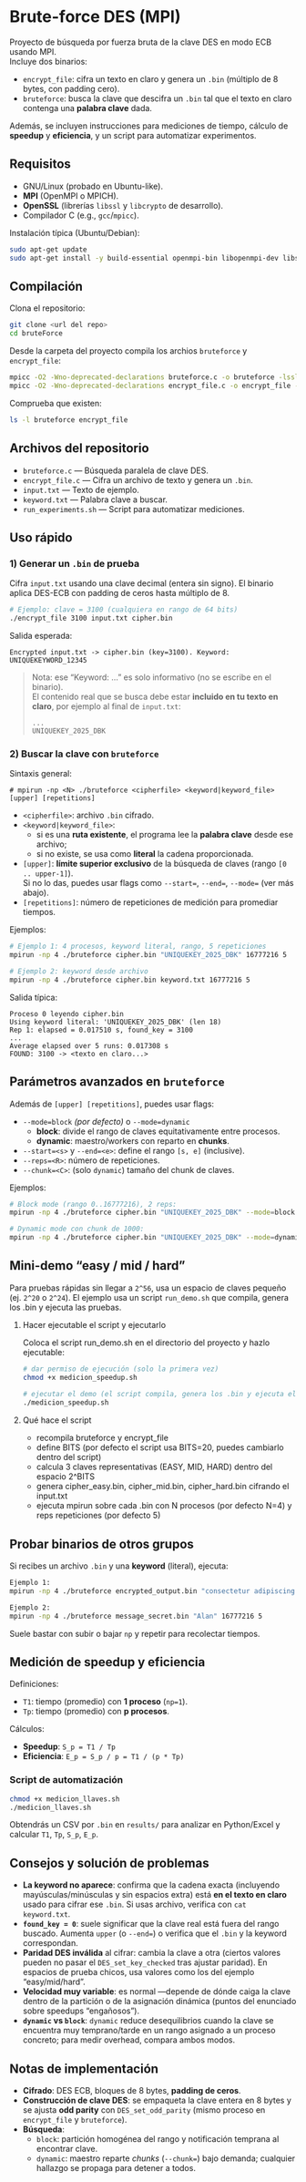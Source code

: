# Brute-force DES (MPI)

Proyecto de búsqueda por fuerza bruta de la clave DES en modo ECB usando MPI.  
Incluye dos binarios:

- `encrypt_file`: cifra un texto en claro y genera un `.bin` (múltiplo de 8 bytes, con padding cero).
- `bruteforce`: busca la clave que descifra un `.bin` tal que el texto en claro contenga una **palabra clave** dada.

Además, se incluyen instrucciones para mediciones de tiempo, cálculo de **speedup** y **eficiencia**, y un script para automatizar experimentos.

## Requisitos

- GNU/Linux (probado en Ubuntu-like).
- **MPI** (OpenMPI o MPICH).
- **OpenSSL** (librerías `libssl` y `libcrypto` de desarrollo).
- Compilador C (e.g., `gcc`/`mpicc`).

Instalación típica (Ubuntu/Debian):

```bash
sudo apt-get update
sudo apt-get install -y build-essential openmpi-bin libopenmpi-dev libssl-dev
```

## Compilación

Clona el repositorio:

```bash
git clone <url del repo>
cd bruteForce
```

Desde la carpeta del proyecto compila los archios `bruteforce` y `encrypt_file`:

```bash
mpicc -O2 -Wno-deprecated-declarations bruteforce.c -o bruteforce -lssl -lcrypto
mpicc -O2 -Wno-deprecated-declarations encrypt_file.c -o encrypt_file -lssl -lcrypto
```

Comprueba que existen:

```bash
ls -l bruteforce encrypt_file
```

## Archivos del repositorio

- `bruteforce.c` — Búsqueda paralela de clave DES.
- `encrypt_file.c` — Cifra un archivo de texto y genera un `.bin`.
- `input.txt` — Texto de ejemplo.
- `keyword.txt` — Palabra clave a buscar.
- `run_experiments.sh` — Script para automatizar mediciones.


## Uso rápido

### 1) Generar un `.bin` de prueba

Cifra `input.txt` usando una clave decimal (entera sin signo). El binario aplica DES-ECB con padding de ceros hasta múltiplo de 8.

```bash
# Ejemplo: clave = 3100 (cualquiera en rango de 64 bits)
./encrypt_file 3100 input.txt cipher.bin
```

Salida esperada:

```
Encrypted input.txt -> cipher.bin (key=3100). Keyword: UNIQUEKEYWORD_12345
```

> Nota: ese “Keyword: …” es solo informativo (no se escribe en el binario).  
> El contenido real que se busca debe estar **incluido en tu texto en claro**, por ejemplo al final de `input.txt`:
>
> ```
> ...
> UNIQUEKEY_2025_DBK
> ```

### 2) Buscar la clave con `bruteforce`

Sintaxis general:

```
# mpirun -np <N> ./bruteforce <cipherfile> <keyword|keyword_file> [upper] [repetitions]
```

- `<cipherfile>`: archivo `.bin` cifrado.
- `<keyword|keyword_file>`:
  - si es una **ruta existente**, el programa lee la **palabra clave** desde ese archivo;
  - si no existe, se usa como **literal** la cadena proporcionada.
- `[upper]`: **límite superior exclusivo** de la búsqueda de claves (rango `[0 .. upper-1]`).  
  Si no lo das, puedes usar flags como `--start=`, `--end=`, `--mode=` (ver más abajo).
- `[repetitions]`: número de repeticiones de medición para promediar tiempos.

Ejemplos:

```bash
# Ejemplo 1: 4 procesos, keyword literal, rango, 5 repeticiones
mpirun -np 4 ./bruteforce cipher.bin "UNIQUEKEY_2025_DBK" 16777216 5

# Ejemplo 2: keyword desde archivo
mpirun -np 4 ./bruteforce cipher.bin keyword.txt 16777216 5
```

Salida típica:

```
Proceso 0 leyendo cipher.bin
Using keyword literal: 'UNIQUEKEY_2025_DBK' (len 18)
Rep 1: elapsed = 0.017510 s, found_key = 3100
...
Average elapsed over 5 runs: 0.017308 s
FOUND: 3100 -> <texto en claro...>
```

## Parámetros avanzados en `bruteforce`

Además de `[upper] [repetitions]`, puedes usar flags:

- `--mode=block` _(por defecto)_ o `--mode=dynamic`
  - **block**: divide el rango de claves equitativamente entre procesos.
  - **dynamic**: maestro/workers con reparto en **chunks**.
- `--start=<s>` y `--end=<e>`: define el rango `[s, e]` (inclusive).
- `--reps=<R>`: número de repeticiones.
- `--chunk=<C>`: (solo `dynamic`) tamaño del chunk de claves.

Ejemplos:

```bash
# Block mode (rango 0..16777216), 2 reps:
mpirun -np 4 ./bruteforce cipher.bin "UNIQUEKEY_2025_DBK" --mode=block --start=0 --end=16777216 --reps=2

# Dynamic mode con chunk de 1000:
mpirun -np 4 ./bruteforce cipher.bin "UNIQUEKEY_2025_DBK" --mode=dynamic --chunk=1000 --start=0 --end=16777216 --reps=2
```

## Mini-demo “easy / mid / hard”

Para pruebas rápidas sin llegar a `2^56`, usa un espacio de claves pequeño (ej. `2^20` o `2^24`).
El ejemplo usa un script `run_demo.sh` que compila, genera los .bin y ejecuta las pruebas.

1. Hacer ejecutable el script y ejecutarlo

   Coloca el script run_demo.sh en el directorio del proyecto y hazlo ejecutable:
   ```bash
   # dar permiso de ejecución (solo la primera vez)
   chmod +x medicion_speedup.sh
  
   # ejecutar el demo (el script compila, genera los .bin y ejecuta el bruteforce)
   ./medicion_speedup.sh
   ```
2. Qué hace el script
   - recompila bruteforce y encrypt_file
   - define BITS (por defecto el script usa BITS=20, puedes cambiarlo dentro del script)
   - calcula 3 claves representativas (EASY, MID, HARD) dentro del espacio 2^BITS
   - genera cipher_easy.bin, cipher_mid.bin, cipher_hard.bin cifrando el input.txt
   - ejecuta mpirun sobre cada .bin con N procesos (por defecto N=4) y reps repeticiones (por defecto 5)

## Probar binarios de otros grupos

Si recibes un archivo `.bin` y una **keyword** (literal), ejecuta:

```bash
Ejemplo 1:
mpirun -np 4 ./bruteforce encrypted_output.bin "consectetur adipiscing elit" 16777216 5

Ejemplo 2:
mpirun -np 4 ./bruteforce message_secret.bin "Alan" 16777216 5
```

Suele bastar con subir o bajar `np` y repetir para recolectar tiempos.

## Medición de speedup y eficiencia

Definiciones:

- `T1`: tiempo (promedio) con **1 proceso** (`np=1`).
- `Tp`: tiempo (promedio) con **p procesos**.

Cálculos:
- **Speedup**: `S_p = T1 / Tp`
- **Eficiencia**: `E_p = S_p / p = T1 / (p * Tp)`

### Script de automatización

```bash
chmod +x medicion_llaves.sh
./medicion_llaves.sh
```

Obtendrás un CSV por `.bin` en `results/` para analizar en Python/Excel y calcular `T1`, `Tp`, `S_p`, `E_p`.

## Consejos y solución de problemas

- **La keyword no aparece**: confirma que la cadena exacta (incluyendo mayúsculas/minúsculas y sin espacios extra) está **en el texto en claro** usado para cifrar ese `.bin`. Si usas archivo, verifica con `cat keyword.txt`.
- **`found_key = 0`**: suele significar que la clave real está fuera del rango buscado. Aumenta `upper` (o `--end=`) o verifica que el `.bin` y la keyword correspondan.
- **Paridad DES inválida** al cifrar: cambia la clave a otra (ciertos valores pueden no pasar el `DES_set_key_checked` tras ajustar paridad). En espacios de prueba chicos, usa valores como los del ejemplo “easy/mid/hard”.
- **Velocidad muy variable**: es normal —depende de dónde caiga la clave dentro de la partición o de la asignación dinámica (puntos del enunciado sobre speedups “engañosos”).
- **`dynamic` vs `block`**: `dynamic` reduce desequilibrios cuando la clave se encuentra muy temprano/tarde en un rango asignado a un proceso concreto; para medir overhead, compara ambos modos.

## Notas de implementación

- **Cifrado**: DES ECB, bloques de 8 bytes, **padding de ceros**.
- **Construcción de clave DES**: se empaqueta la clave entera en 8 bytes y se ajusta **odd parity** con `DES_set_odd_parity` (mismo proceso en `encrypt_file` y `bruteforce`).
- **Búsqueda**:
  - `block`: partición homogénea del rango y notificación temprana al encontrar clave.
  - `dynamic`: maestro reparte *chunks* (`--chunk=`) bajo demanda; cualquier hallazgo se propaga para detener a todos.
